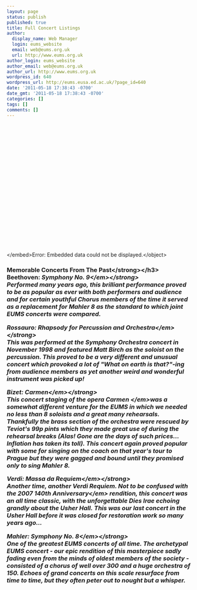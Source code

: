 ```yaml
---
layout: page
status: publish
published: true
title: Full Concert Listings
author:
  display_name: Web Manager
  login: eums_website
  email: web@eums.org.uk
  url: http://www.eums.org.uk
author_login: eums_website
author_email: web@eums.org.uk
author_url: http://www.eums.org.uk
wordpress_id: 640
wordpress_url: http://eums.eusa.ed.ac.uk/?page_id=640
date: '2011-05-18 17:38:43 -0700'
date_gmt: '2011-05-18 17:38:43 -0700'
categories: []
tags: []
comments: []
---
```

<p><object width="620" height="350" data="https:&#47;&#47;spreadsheets.google.com&#47;pub?key=0AhsJMhlYrb4QdHRWcWI5eXNUV3g5bWFYVVpmYmxhbVE&amp;single=true&amp;gid=0&amp;output=html"><embed width="620" height="350" src="https:&#47;&#47;spreadsheets.google.com&#47;pub?key=0AhsJMhlYrb4QdHRWcWI5eXNUV3g5bWFYVVpmYmxhbVE&amp;single=true&amp;gid=0&amp;output=html"><&#47;embed>Error: Embedded data could not be displayed.<&#47;object></p>
<h3><strong>Memorable Concerts From The Past<&#47;strong><&#47;h3><br />
<strong>Beethoven: <em>Symphony No. 9<&#47;em><&#47;strong><br />
Performed many years ago, this brilliant&nbsp;performance proved to be as popular as ever with both performers and audience and for certain youthful Chorus members of the time it served as a replacement for Mahler 8 as the standard to which joint EUMS concerts were compared.</p>
<p><strong>Rossauro: <em>Rhapsody for Percussion and Orchestra<&#47;em><&#47;strong><br />
This was performed at the Symphony Orchestra concert in November 1998 and featured Matt Birch as the soloist on the percussion. This proved to be a very different and unusual concert which provoked a lot of "What on earth is that?"-ing from audience members as yet another weird and wonderful instrument was picked up!</p>
<p><strong>Bizet: <em>Carmen<&#47;em><&#47;strong><br />
This concert staging of the opera <em>Carmen <&#47;em>was a somewhat different venture for the EUMS in which we needed no less than 8 soloists and a great many rehearsals. Thankfully the brass section of the orchestra were rescued by Teviot's 99p pints which they made great use of during the rehearsal breaks (Alas! Gone are the days of such prices... Inflation has taken its toll). This concert again proved popular with some for singing on the coach on that year's tour to Prague but they were gagged and bound until they promised only to sing Mahler 8.</p>
<p><strong>Verdi: <em>Massa da&nbsp;Requiem<&#47;em><&#47;strong><br />
Another time, another Verdi Requiem. Not to be confused with the 2007 <em>140th Anniversary<&#47;em> rendition, this concert was an all time classic, with the unforgettable Dies Irae echoing grandly about the Usher Hall.&nbsp;This was our last concert in the Usher Hall before it was closed for restoration work so many years ago...</p>
<p><strong>Mahler: <em>Symphony No. 8<&#47;em><&#47;strong><br />
One of the greatest EUMS concerts of all time. The archetypal EUMS concert - our epic rendition of this masterpiece sadly fading even from the minds of oldest members of the society - consisted of a chorus of well over 300 and a huge orchestra of 150. Echoes of grand concerts on this scale resurface from time to time, but they often&nbsp;peter&nbsp;out to nought but a whisper.</p>
<p>&nbsp;</p>
